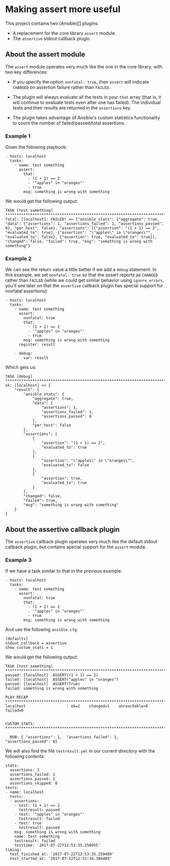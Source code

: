 # Making assert more useful

This project contains two [Ansible][] plugins:

- A replacement for the core library `assert` module.
- The `assertive` stdout callback plugin

## About the assert module

The `assert` module operates very much like the one in the core
library, with two key differences:

- If you specify the option `nonfatal: true`, then `assert` will
  indicate `CHANGED` on assertion failure rather than `FAILED`.

- The plugin will always evaluate all the tests in your `that` array
  (that is, it will continue to evaluate tests even after one has
  failed).  The individual tests and their results are returned in the
  `assertions` key.

- The plugin takes advantage of Ansible's custom statistics
  functionality to count the number of failed/passed/total assertions.

### Example 1

Given the following playbook:

    - hosts: localhost
      tasks:
        - name: test something
          assert:
            that:
              - (1 + 1) == 2
              - '"apples" in "oranges"'
              - true
            msg: something is wrong with something

We would get the following output:

    TASK [test something] ***************************************************************************************
    fatal: [localhost]: FAILED! => {"ansible_stats": {"aggregate": true, "data": {"assertions": 1, "assertions_failed": 1, "assertions_passed": 0}, "per_host": false}, "assertions": [{"assertion": "(1 + 1) == 2", "evaluated_to": true}, {"assertion": "\"apples\" in \"oranges\"", "evaluated_to": false}, {"assertion": true, "evaluated_to": true}], "changed": false, "failed": true, "msg": "something is wrong with something"}

### Example 2

We can see the return value a little better if we add a `debug`
statement.  In this example, we set `nonfatal: true` so that the
assert reports as `CHANGED` rather than `FAILED` (while we could get
similar behavior using `ignore_errors`, you'll see later on that the
`assertive` callback plugin has special support for nonfatal
assertions):

    - hosts: localhost
      tasks:
        - name: test something
          assert:
            nonfatal: true
            that:
              - (1 + 1) == 2
              - '"apples" in "oranges"'
              - true
            msg: something is wrong with something
          register: result

        - debug:
            var: result

Which gets us:

    TASK [debug] ************************************************************************************************
    ok: [localhost] => {
        "result": {
            "ansible_stats": {
                "aggregate": true, 
                "data": {
                    "assertions": 1, 
                    "assertions_failed": 1, 
                    "assertions_passed": 0
                }, 
                "per_host": false
            }, 
            "assertions": [
                {
                    "assertion": "(1 + 1) == 2", 
                    "evaluated_to": true
                }, 
                {
                    "assertion": "\"apples\" in \"oranges\"", 
                    "evaluated_to": false
                }, 
                {
                    "assertion": true, 
                    "evaluated_to": true
                }
            ], 
            "changed": false, 
            "failed": true, 
            "msg": "something is wrong with something"
        }
    }

## About the assertive callback plugin

The `assertive` callback plugin operates very much like the default
stdout callback plugin, but contains special support for the `assert`
module.

### Example 3

If we have a task similar to that in the previous example:

    - hosts: localhost
      tasks:
        - name: test something
          assert:
            nonfatal: true
            that:
              - (1 + 1) == 2
              - '"apples" in "oranges"'
              - true
            msg: something is wrong with something

And use the following `ansible.cfg`:

    [defaults]
    stdout_callback = assertive
    show_custom_stats = 1

We would get the following output:

    TASK [test something] ***************************************************************************************
    passed: [localhost]  ASSERT((1 + 1) == 2)
    failed: [localhost]  ASSERT("apples" in "oranges")
    passed: [localhost]  ASSERT(True)
    failed: something is wrong with something

    PLAY RECAP **************************************************************************************************
    localhost                  : ok=2    changed=1    unreachable=0    failed=0   


    CUSTOM STATS: ***********************************************************************************************

      RUN: { "assertions": 1,  "assertions_failed": 1,  "assertions_passed": 0}

We will also find the file `testresult.yml` in our current directory
with the following contents:

    stats:
      assertions: 3
      assertions_failed: 1
      assertions_passed: 2
      assertions_skipped: 0
    tests:
    - name: localhost
      tests:
      - assertions:
        - test: (1 + 1) == 2
          testresult: passed
        - test: '"apples" in "oranges"'
          testresult: failed
        - test: true
          testresult: passed
        msg: something is wrong with something
        name: test something
        testresult: failed
        testtime: '2017-07-22T12:53:35.256955'
    timing:
      test_finished_at: '2017-07-22T12:53:35.259489'
      test_started_at: '2017-07-22T12:53:34.386409'
